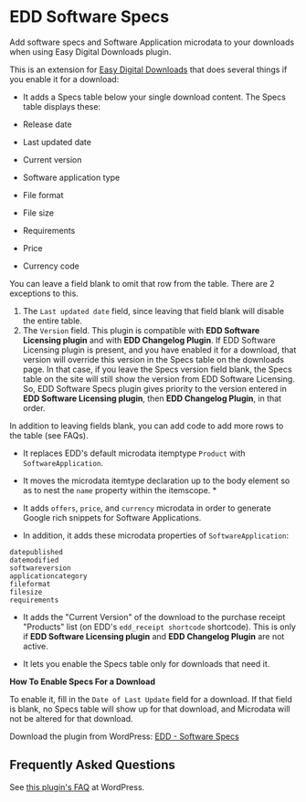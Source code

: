 EDD Software Specs
==================

Add software specs and Software Application microdata to your downloads when using Easy Digital Downloads plugin.

This is an extension for [Easy Digital Downloads](http://wordpress.org/plugins/easy-digital-downloads/) that does several things if you enable it for a download: 

* It adds a Specs table below your single download content. The Specs table displays these:

 * Release date
 * Last updated date
 * Current version
 * Software application type
 * File format
 * File size
 * Requirements
 * Price
 * Currency code

You can leave a field blank to omit that row from the table. There are 2 exceptions to this. 

1.  The `Last updated date` field, since leaving that field blank will disable the entire table.
2.  The `Version` field. This plugin is compatible with **EDD Software Licensing plugin** and with **EDD Changelog Plugin**. If EDD Software Licensing plugin is present, and you have enabled it for a download, that version will override this version in the Specs table on the downloads page. In that case, if you leave the Specs version field blank, the Specs table on the site will still show the version from EDD Software Licensing. So, EDD Software Specs plugin gives priority to the version entered in **EDD Software Licensing plugin**, then **EDD Changelog Plugin**, in that order.

 In addition to leaving fields blank, you can add code to add more rows to the table (see FAQs).

* It replaces EDD's default microdata itemptype `Product` with `SoftwareApplication`.

* It moves the microdata itemtype declaration up to the body element so as to nest the `name` property within the itemscope. *

* It adds `offers`, `price`, and `currency` microdata in order to generate Google rich snippets for Software Applications.

* In addition, it adds these microdata properties of `SoftwareApplication`:

```description
datepublished
datemodified
softwareversion
applicationcategory
fileformat
filesize
requirements
```

* It adds the "Current Version" of the download to the purchase receipt "Products" list (on EDD's `edd_receipt shortcode` shortcode). This is only if **EDD Software Licensing plugin** and **EDD Changelog Plugin** are not active. 

* It lets you enable the Specs table only for downloads that need it. 


**How To Enable Specs For a Download**

To enable it, fill in the `Date of Last Update` field for a download. If that field is blank, no Specs table will show up for that download, and Microdata will not be altered for that download.


Download the plugin from WordPress: [EDD - Software Specs](http://wordpress.org/plugins/easy-digital-downloads-software-specs/)


Frequently Asked Questions
--------------------------

See [this plugin's FAQ](http://wordpress.org/plugins/easy-digital-downloads-software-specs/faq/) at WordPress.
